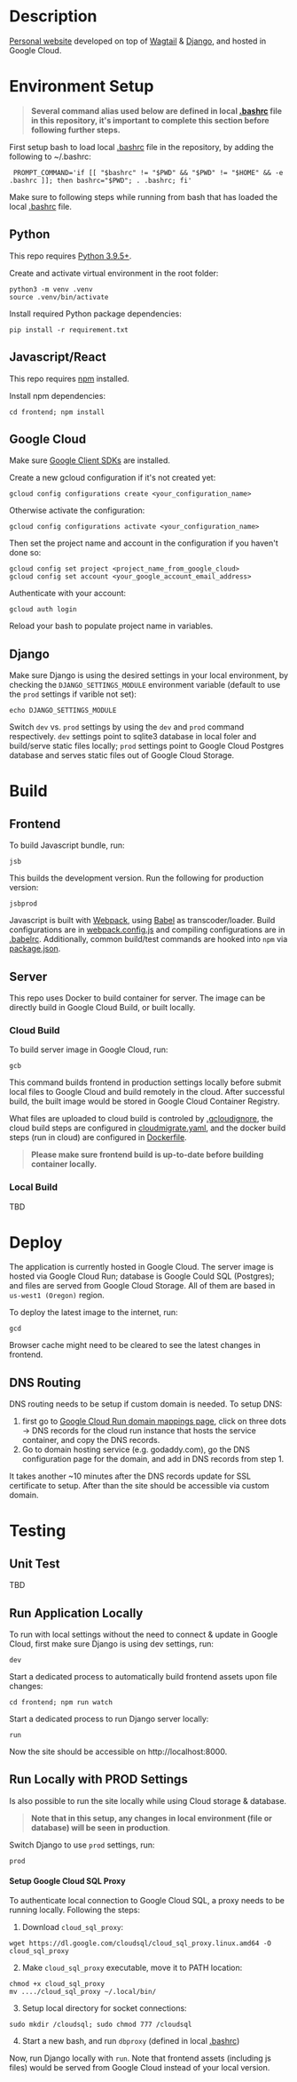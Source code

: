 # Description

[Personal website](http://yoloh.life) developed on top of [Wagtail](https://wagtail.io/) & [Django](https://www.djangoproject.com/), and hosted in Google Cloud.


# Environment Setup

> **Several command alias used below are defined in local [.bashrc](.bashrc) file in this repository, it's important to complete this section before following further steps.**

First setup bash to load local [.bashrc](.bashrc) file in the repository, by adding the following to ~/.bashrc:

     PROMPT_COMMAND='if [[ "$bashrc" != "$PWD" && "$PWD" != "$HOME" && -e .bashrc ]]; then bashrc="$PWD"; . .bashrc; fi'

Make sure to following steps while running from bash that has loaded the local [.bashrc](.bashrc) file.


## Python

This repo requires [Python 3.9.5+](https://www.python.org/downloads/).

Create and activate virtual environment in the root folder:

    python3 -m venv .venv
    source .venv/bin/activate

Install required Python package dependencies:

    pip install -r requirement.txt


## Javascript/React

This repo requires [npm](https://docs.npmjs.com/downloading-and-installing-node-js-and-npm) installed.

Install npm dependencies:

    cd frontend; npm install


## Google Cloud

Make sure [Google Client SDKs](https://cloud.google.com/sdk/docs/install) are installed.

Create a new gcloud configuration if it's not created yet:

    gcloud config configurations create <your_configuration_name>

Otherwise activate the configuration:

    gcloud config configurations activate <your_configuration_name>

Then set the project name and account in the configuration if you haven't done so:

    gcloud config set project <project_name_from_google_cloud>
    gcloud config set account <your_google_account_email_address>

Authenticate with your account:

    gcloud auth login

Reload your bash to populate project name in variables.

## Django

Make sure Django is using the desired settings in your local environment, by checking the `DJANGO_SETTINGS_MODULE` environment variable (default to use the `prod` settings if varible not set):

    echo DJANGO_SETTINGS_MODULE

Switch `dev` vs. `prod` settings by using the `dev` and `prod` command respectively. `dev` settings point to sqlite3 database in local foler and build/serve static files locally; `prod` settings point to Google Cloud Postgres database and serves static files out of Google Cloud Storage.


# Build

## Frontend

To build Javascript bundle, run:

    jsb

This builds the development version. Run the following for production version:

    jsbprod

Javascript is built with [Webpack](https://webpack.js.org/), using [Babel](https://babeljs.io/) as transcoder/loader. Build configurations are in [webpack.config.js](frontend/webpack.config.js) and compiling configurations are in [.babelrc](frontend/.babelrc). Additionally, common build/test commands are hooked into `npm` via [package.json](frontend/package.json).

## Server

This repo uses Docker to build container for server. The image can be directly build in Google Cloud Build, or built locally.

### Cloud Build
To build server image in Google Cloud, run:

    gcb

This command builds frontend in production settings locally before submit local files to Google Cloud and build remotely in the cloud. After successful build, the built image would be stored in Google Cloud Container Registry.

What files are uploaded to cloud build is controled by [.gcloudignore](.gcloudignore), the cloud build steps are configured in [cloudmigrate.yaml](cloudmigrate.yaml), and the docker build steps (run in cloud) are configured in [Dockerfile](Dockerfile).

> **Please make sure frontend build is up-to-date before building container locally.**

### Local Build

TBD

# Deploy

The application is currently hosted in Google Cloud. The server image is hosted via Google Cloud Run; database is Google Could SQL (Postgres); and files are served from Google Cloud Storage. All of them are based in `us-west1 (Oregon)` region.

To deploy the latest image to the internet, run:

    gcd

Browser cache might need to be cleared to see the latest changes in frontend.

## DNS Routing

DNS routing needs to be setup if custom domain is needed. To setup DNS:

1. first go to [Google Cloud Run domain mappings page](https://console.cloud.google.com/run/domains), click on three dots -> DNS records for the cloud run instance that hosts the service container, and copy the DNS records.
2. Go to domain hosting service (e.g. godaddy.com), go the DNS configuration page for the domain, and add in DNS records from step 1.

It takes another ~10 minutes after the DNS records update for SSL certificate to setup. After than the site should be accessible via custom domain.


# Testing

## Unit Test

TBD

## Run Application Locally

To run with local settings without the need to connect & update in Google Cloud, first make sure Django is using dev settings, run:

    dev

Start a dedicated process to automatically build frontend assets upon file changes:

    cd frontend; npm run watch

Start a dedicated process to run Django server locally:

    run

Now the site should be accessible on http://localhost:8000.

## Run Locally with PROD Settings

Is also possible to run the site locally while using Cloud storage & database.
> **Note that in this setup, any changes in local environment (file or database) will be seen in production**.

Switch Django to use `prod` settings, run:

    prod

#### Setup Google Cloud SQL Proxy

To authenticate local connection to Google Cloud SQL, a proxy needs to be running locally. Following the steps:

1. Download `cloud_sql_proxy`:
```
wget https://dl.google.com/cloudsql/cloud_sql_proxy.linux.amd64 -O cloud_sql_proxy
```

2. Make `cloud_sql_proxy` executable, move it to PATH location:
```
chmod +x cloud_sql_proxy
mv ..../cloud_sql_proxy ~/.local/bin/
```
3. Setup local directory for socket connections:
```
sudo mkdir /cloudsql; sudo chmod 777 /cloudsql
```
4. Start a new bash, and run `dbproxy` (defined in local [.bashrc](.bashrc))

Now, run Django locally with `run`. Note that frontend assets (including js files) would be served from Google Cloud instead of your local version.
